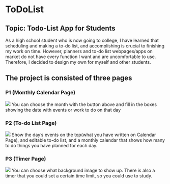 # ToDoList

## Topic: Todo-List App for Students

As a high school student who is now going to college, I have learned that scheduling and making a to-do list, and accomplishing is crucial to finishing my work on time. However, planners and to-do list webpages/apps on market do not have every function I want and are uncomfortable to use. Therefore, I decided to design my own for myself and other students.

## The project is consisted of three pages

### P1 (Monthly Calendar Page)

<img src="/dump/page1.png">
You can choose the month with the button above and fill in the boxes showing the date with events or work to do on that day

### P2 (To-do List Page)

<img src="/dump/page2.png">
Show the day’s events on the top(what you have written on Calendar Page), and editable to-do list, and a monthly calendar that shows how many to do things you have planned for each day.

### P3 (Timer Page)

<img src="/dump/page3.png">
You can choose what background image to show up. There is also a timer that you could set a certain time limit, so you could use to study.
